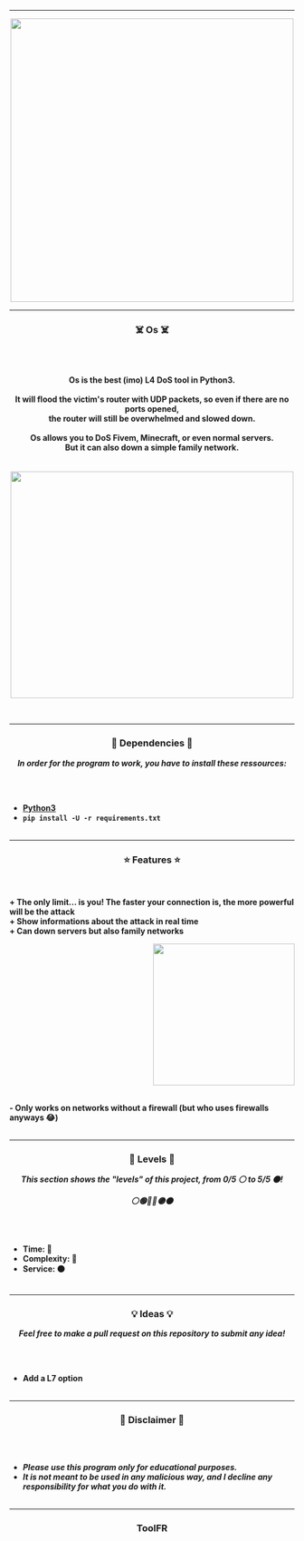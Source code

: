 -----

<p align="center">
<img src="https://media.discordapp.net/attachments/1268574377163882609/1269475618727133304/IMG_7043.png?ex=6724df8d&is=67238e0d&hm=c238fbc6d7121c7f8a8febc6a2674fc696580bde364861f5deb1d180c4cdc459&=&format=webp&quality=lossless&width=675&height=676", width="500", height="500">
</p>

-----

### <p align="center">☠️ Os ☠️</p>

<br><br>
<p align="center">
<strong>
Os is the best (imo) L4 DoS tool in Python3.
<br><br>
It will flood the victim's router with UDP packets, so even if there are no ports opened,
<br>
the router will still be overwhelmed and slowed down.
<br><br>
Os allows you to DoS Fivem, Minecraft, or even normal servers.
<br>
But it can also down a simple family network.
<br><br><br>
</strong>
<img src="https://media.discordapp.net/attachments/1268574377163882609/1269475618727133304/IMG_7043.png?ex=6724df8d&is=67238e0d&hm=c238fbc6d7121c7f8a8febc6a2674fc696580bde364861f5deb1d180c4cdc459&=&format=webp&quality=lossless&width=675&height=676" width="500", height="400">
</p>
<br>

-----

### <p align="center">📀 Dependencies 📀</p>

<p align="center"><strong><i>In order for the program to work, you have to install these ressources:</i></strong</p>

<br><br>
* <a href="https://www.python.org/ftp/python/3.9.13/python-3.9.13-amd64.exe">Python3</a>
* `pip install -U -r requirements.txt`
<br><br>

-----

### <p align="center">⭐ Features ⭐</p>

<br><br>
<strong>+ The only limit... is you! The faster your connection is, the more powerful will be the attack</strong>
<br>
<strong>+ Show informations about the attack in real time</strong>
<br>
<strong>+ Can down servers but also family networks</strong>
<br>

<p align="right">
<img src="https://media.discordapp.net/attachments/1268574377163882609/1269475618727133304/IMG_7043.png?ex=6724df8d&is=67238e0d&hm=c238fbc6d7121c7f8a8febc6a2674fc696580bde364861f5deb1d180c4cdc459&=&format=webp&quality=lossless&width=675&height=676" width="250", height="250">
</p>

<br>
<strong>- Only works on networks without a firewall (but who uses firewalls anyways 😂)</strong>
<br><br>

-----

### <p align="center">🎯 Levels 🎯</p>

<p align="center"><strong><i>This section shows the "levels" of this project, from 0/5 ⚪ to 5/5 ⚫!</i></strong</p>
<p align="center"><strong><i>⚪🟢🔵🔴🟣⚫</i></strong</p>

<br><br>
* Time: 🔵
* Complexity: 🔵
* Service: ⚫
<br><br>

-----

### <p align="center">💡 Ideas 💡</p>

<p align="center"><strong><i>Feel free to make a pull request on this repository to submit any idea!</i></strong</p>

<br><br>
* Add a L7 option
<br><br>

-----

### <p align="center">📌 Disclaimer 📌</p>

<br><br>
* ***Please use this program only for educational purposes.***
* ***It is not meant to be used in any malicious way, and I decline any responsibility for what you do with it.***
<br><br>

-----

### <p align="center">ToolFR</p>

